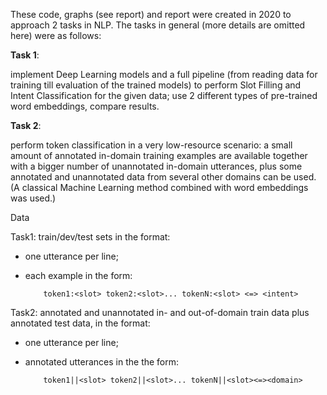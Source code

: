 These code, graphs (see report) and report were created in 2020 to approach 2 tasks in NLP.
The tasks in general (more details are omitted here) were as follows:

**Task 1**: 

implement Deep Learning models and a full pipeline (from reading data for
		training till evaluation of the trained models) to perform Slot Filling and
		Intent Classification for the given data; use 2 different types of pre-trained
		word embeddings, compare results.

**Task 2**: 

perform token classification in a very low-resource scenario: 
		a small amount of annotated in-domain training examples are available
		together with a bigger number of unannotated in-domain utterances,
		plus some annotated and unannotated data from several other domains can be used.
		(A classical Machine Learning method combined with word embeddings was used.) 

Data 

  Task1: train/dev/test sets in the format:
  - one utterance per line;
  - each example in the form:

			token1:<slot> token2:<slot>... tokenN:<slot> <=> <intent>

  Task2: annotated and unannotated in- and out-of-domain train data plus annotated test
		data, in the format:
  - one utterance per line;
  - annotated utterances in the the form:

			token1||<slot> token2||<slot>... tokenN||<slot><=><domain>
